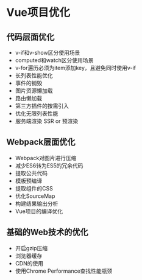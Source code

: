 # Vue项目优化

## 代码层面优化

* v-if和v-show区分使用场景
* computed和watch区分使用场景
* v-for遍历必须为item添加key，且避免同时使用v-if
* 长列表性能优化
* 事件的销毁
* 图片资源懒加载
* 路由懒加载
* 第三方插件的按需引入
* 优化无限列表性能
* 服务端渲染 SSR or 预渲染

## Webpack层面优化

* Webpack对图片进行压缩
* 减少ES6转为ES5的冗余代码
* 提取公共代码
* 模板预编译
* 提取组件的CSS
* 优化SourceMap
* 构建结果输出分析
* Vue项目的编译优化

## 基础的Web技术的优化

* 开启gzip压缩
* 浏览器缓存
* CDN的使用
* 使用Chrome Performance查找性能瓶颈
